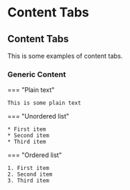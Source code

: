 # Content Tabs

## Content Tabs

This is some examples of content tabs.

### Generic Content

=== "Plain text"

    This is some plain text

=== "Unordered list"

    * First item
    * Second item
    * Third item

=== "Ordered list"

    1. First item
    2. Second item
    3. Third item